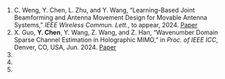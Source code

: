 1. C. Weng, Y. Chen, L. Zhu, and Y. Wang, “Learning-Based Joint Beamforming and Antenna Movement Design for Movable Antenna Systems,” _IEEE Wireless Commun. Lett._, to appear, 2024. [Paper](https://arxiv.org/abs/2404.01784)
2. X. Guo, **Y. Chen**, Y. Wang, Z. Wang, and Z. Han, “Wavenumber Domain Sparse Channel Estimation in Holographic MIMO,” in _Proc. of IEEE ICC_, Denver, CO, USA, Jun. 2024. [Paper](https://arxiv.org/abs/2403.11071)
3. 
4. 
5. 


